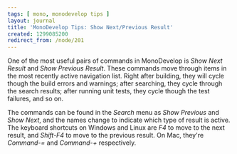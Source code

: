 ```yaml
---
tags: [ mono, monodevelop tips ]
layout: journal
title: 'MonoDevelop Tips: Show Next/Previous Result'
created: 1299085200
redirect_from: /node/201
---
```

One of the most useful pairs of commands in MonoDevelop is _Show Next Result_
and _Show Previous Result_. These commands move through items in the most
recently active navigation list. Right after building, they will cycle though
the build errors and warnings; after searching, they cycle through the search
results; after running unit tests, they cycle though the test failures, and so
on.<!--break-->

The commands can be found in the _Search_ menu as _Show Previous_ and _Show
Next_, and the names change to indicate which type of result is active. The
keyboard shortcuts on Windows and Linux are *F4* to move to the next result, and
*Shift-F4* to move to the previous result. On Mac, they're *Command-=* and
*Command-+* respectively.
